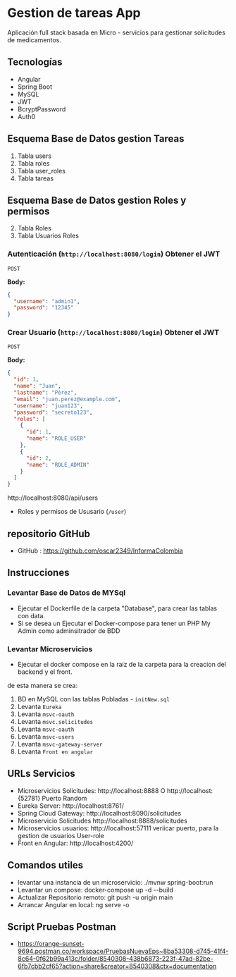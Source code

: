 # Gestion de tareas App

Aplicación full stack basada en Micro - servicios para gestionar solicitudes de medicamentos.

## Tecnologías
- Angular
- Spring Boot
- MySQL
- JWT
- BcryptPassword
- Auth0 

## Esquema Base de Datos gestion Tareas

1. Tabla users
2. Tabla roles
3. Tabla user_roles
4. Tabla tareas

## Esquema Base de Datos gestion Roles y permisos

2. Tabla Roles
3. Tabla Usuarios Roles


### Autenticación (`http://localhost:8080/login`) Obtener el JWT
`POST` 

**Body:**
```json
{
  "username": "admin1",
  "password": "12345"
}
```
### Crear Usuario (`http://localhost:8080/login`) Obtener el JWT
`POST` 

**Body:**
```json
{
  "id": 1,
  "name": "Juan",
  "lastname": "Pérez",
  "email": "juan.perez@example.com",
  "username": "juan123",
  "password": "secreto123",
  "roles": [
    {
      "id": 1,
      "name": "ROLE_USER"
    },
    {
      "id": 2,
      "name": "ROLE_ADMIN"
    }
  ]
}

```
http://localhost:8080/api/users

- Roles y permisos de Ususario (`/user`)

## repositorio GitHub
- GitHub : https://github.com/oscar2349/InformaColombia
## Instrucciones



### Levantar Base de Datos de MYSql
- Ejecutar el Dockerfile de la carpeta "Database", para crear las tablas con data.
- Si se desea un Ejecutar el Docker-compose para tener un PHP My Admin como adminsitrador de BDD

### Levantar Microservicios
- Ejecutar el docker compose en la raiz de la carpeta para la creacion del backend y el front.

de esta manera se crea:
1. BD en MySQL con las tablas Pobladas - `initNew.sql`
2. Levanta `Eureka`
3. Levanta `msvc-oauth`
4. Levanta `msvc.solicitudes`
5. Levanta `msvc-oauth`
6. Levanta `msvc-users`
7. Levanta `msvc-gateway-server`
8. Levanta `Front en angular`


## URLs Servicios

- Microservicios Solicitudes: http://localhost:8888 O http://localhost:{52781} Puerto Random
- Eureka Server:  http://localhost:8761/
- Spring Cloud Gateway: http://localhost:8090/solicitudes
- Microservicio Solicitudes http://localhost:8888/solicitudes
- Microservicios usuarios: http://localhost:57111  veriicar puerto, para la gestion de usuarios User-role
- Front en Angular: http://localhost:4200/


## Comandos utiles

- levantar una instancia de un microservicio: ./mvnw spring-boot:run
- Levantar un compose: docker-compose up -d --build
- Actualizar Repositorio remoto: git push -u origin main
- Arrancar Angular en local: ng serve -o

## Script Pruebas Postman

- https://orange-sunset-9694.postman.co/workspace/PruebasNuevaEps~8ba53308-d745-41f4-8c64-0f62b99a413c/folder/8540308-438b6873-223f-47ad-82be-6fb7cbb2cf65?action=share&creator=8540308&ctx=documentation



